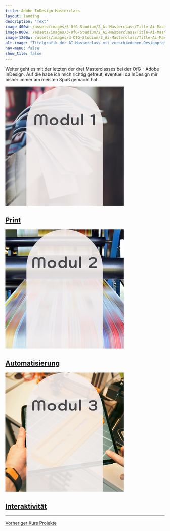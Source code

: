 ```yaml
---
title: Adobe InDesign Masterclass
layout: landing
description: 'Text'
image-400w: /assets/images/3-OfG-Studium/2_Ai-Masterclass/Title-Ai-Masterclass-400w.jpg
image-800w: /assets/images/3-OfG-Studium/2_Ai-Masterclass/Title-Ai-Masterclass-800w.jpg
image-1200w: /assets/images/3-OfG-Studium/2_Ai-Masterclass/Title-Ai-Masterclass-1200w.jpg
alt-image: "Titelgrafik der AI-Masterclass mit verschiedenen Designprojekten – visuelle Vorschau auf modulare Kreativarbeiten im digitalen Portfolio."
nav-menu: false
show_tile: false
---
```


<div id="main">
    <div class="inner">

  <!-- One -->
  <section id="Einleitung Id-Masterclass">
    <p>Weiter geht es mit der letzten der drei Masterclasses bei der OfG - Adobe InDesign. Auf die habe ich mich richtig gefreut, eventuell da InDesign mir bisher immer am meisten Spaß gemacht hat.</p>
  </section>

  <!-- Two -->
  <section class="bricks">
    <article class="style1">
      <span class="image">
        <img alt="Modul 1: Teilausschnitt eines stilisierten Stadtplans – Projektvorschau für kreative Kartografie im Portfolio."
          src="assets/images/3-OfG-Studium/4_Id-Masterclass/Id-Masterclass_Modul-01-375w.jpg" >
      </span>
      <a href="#modul-1">
        <h2>Print</h2>
      </a>
    </article>
    <article class="style2">
      <span class="image">
        <img alt="Modul 2: Vignette mit Architekturzeichnung und Hand – Fokus auf Entwurfsprozesse und Skizzentechniken im Architekturkontext."
          src="assets/images/3-OfG-Studium/4_Id-Masterclass/Id-Masterclass_Modul-02-375w.jpg" >
      </span>
      <a href="#modul-2">
        <h2>Automatisierung</h2>
      </a>
    </article>
    <article class="style3">
      <span class="image">
        <img alt="Modul 3: Vignette mit Lichtspur-Foto auf Straße – Symbol für Dynamik und Mobilität im Designprojekt."
          src="assets/images/3-OfG-Studium/4_Id-Masterclass/Id-Masterclass_Modul-03-375w.jpg" >
      </span>
      <a href="#modul-3">
        <h2>Interaktivität</h2>
      </a>
    </article>
  </section>
  <hr />

<!-- Six -->
  <div class="bar">
    <a class="button previous" href="{% link 3c_Ps-Masterclass.md %}">
      Vorheriger Kurs
    </a>
    <a class="button" href="{% link 2_Projekte.md %}">
      Projekte
    </a>
  </div>
</div>